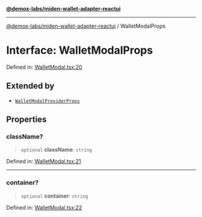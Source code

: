 [**@demox-labs/miden-wallet-adapter-reactui**](../README.md)

***

[@demox-labs/miden-wallet-adapter-reactui](../globals.md) / WalletModalProps

# Interface: WalletModalProps

Defined in: [WalletModal.tsx:20](https://github.com/demox-labs/miden-wallet-adapter/blob/945eae693dfd04e72f79c45431d1d0335907d921/packages/ui/src/WalletModal.tsx#L20)

## Extended by

- [`WalletModalProviderProps`](WalletModalProviderProps.md)

## Properties

### className?

> `optional` **className**: `string`

Defined in: [WalletModal.tsx:21](https://github.com/demox-labs/miden-wallet-adapter/blob/945eae693dfd04e72f79c45431d1d0335907d921/packages/ui/src/WalletModal.tsx#L21)

***

### container?

> `optional` **container**: `string`

Defined in: [WalletModal.tsx:22](https://github.com/demox-labs/miden-wallet-adapter/blob/945eae693dfd04e72f79c45431d1d0335907d921/packages/ui/src/WalletModal.tsx#L22)
